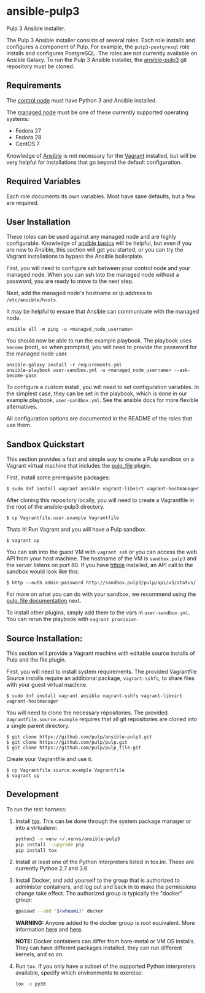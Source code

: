 ansible-pulp3
=============

Pulp 3 Ansible installer.

The Pulp 3 Ansible installer consists of several roles. Each role installs and
configures a component of Pulp. For example, the `pulp3-postgresql` role
installs and configures PostgreSQL. The roles are not currently available on
Ansible Galaxy. To run the Pulp 3 Ansible installer, the
[ansible-pulp3](https://github.com/pulp/ansible-pulp3) git repository must
be cloned.

Requirements
------------

The [control node](https://docs.ansible.com/ansible/2.5/network/getting_started/basic_concepts.html#control-node)
must have Python 3 and Ansible installed.

The [managed node](https://docs.ansible.com/ansible/2.5/network/getting_started/basic_concepts.html#managed-nodes)
must be one of these currently supported operating systems:
* Fedora 27
* Fedora 28
* CentOS 7

Knowledge of [Ansible](https://www.ansible.com/) is not necessary for the
[Vagrant](https://www.vagrantup.com/) installed, but will be very helpful for
installations that go beyond the default configuration.

Required Variables
------------------

Each role documents its own variables. Most have sane defaults, but a few are required.


User Installation
-----------------

These roles can be used against any managed node and are highly configurable.
Knowledge of [ansible basics](https://docs.ansible.com/ansible/2.5/user_guide/intro_getting_started.html)
will be helpful, but even if you are new to Ansible, this section will get you
started, or you can try the Vagrant installations to bypass the Ansible boilerplate.

First, you will need to configure ssh between your control node and your
managed node. When you can ssh into the managed node without a password, you
are ready to move to the next step.

Next, add the managed node's hostname or ip address to `/etc/ansible/hosts`.

It may be helpful to ensure that Ansible can communicate with the managed node.

```
ansible all -m ping -u <managed_node_username>
```

You should now be able to run the example playbook. The playbook uses `become`
(root), so when prompted, you will need to provide the password for the managed
node user.

```
ansible-galaxy install -r requirements.yml
ansible-playbook user-sandbox.yml -u <managed_node_username> --ask-become-pass
```

To configure a custom install, you will need to set configuration variables. In
the simplest case, they can be set in the playbook, which is done in our example
playbook, `user-sandbox.yml`. See the ansible docs for more flexible
alternatives.

All configuration options are documented in the README of the roles that use them.


Sandbox Quickstart
------------------

This section provides a fast and simple way to create a Pulp sandbox on a
Vagrant virtual machine that includes the
[pulp_file](https://github.com/pulp/pulp_file) plugin.

First, install some prerequisite packages:

`$ sudo dnf install vagrant ansible vagrant-libvirt vagrant-hostmanager`

After cloning this repository locally, you will need to create a Vagrantfile in
the root of the ansible-pulp3 directory.

`$ cp Vagrantfile.user.example Vagrantfile`

Thats it! Run Vagrant and you will have a Pulp sandbox.

`$ vagrant up`

You can ssh into the guest VM with `vagrant ssh` or you can access the web API
from your host machine. The hostname of the VM is `sandbox.pulp3` and the server
listens on port 80. If you have [httpie](https://httpie.org/) installed, an API
call to the sandbox would look like this:

`$ http --auth admin:password http://sandbox.pulp3/pulp/api/v3/status/`

For more on what you can do with your sandbox, we recommend using the
[pulp_file documentation](https://github.com/pulp/pulp_file/blob/master/README.rst)
next.

To install other plugins, simply add them to the vars in `user-sandbox.yml`. You
can rerun the playbook with `vagrant provision`.

Source Installation:
--------------------

This section will provide a Vagrant machine with editable source installs of
Pulp and the file plugin.

First, you will need to install system requirements. The provided Vagrantfile
Source installs require an additional package, `vagrant-sshfs`, to share files
with your guest virtual machine.

`$ sudo dnf install vagrant ansible vagrant-sshfs vagrant-libvirt vagrant-hostmanager`

You will need to clone the necessary repositories. The provided
`Vagrantfile.source.example` requires that all git repositories are cloned into
a single parent directory.

```
$ git clone https://github.com/pulp/ansible-pulp3.git
$ git clone https://github.com/pulp/pulp.git
$ git clone https://github.com/pulp/pulp_file.git
```

Create your Vagrantfile and use it.

```
$ cp Vagrantfile.source.example Vagrantfile
$ vagrant up
```

Development
-----------

To run the test harness:

1. Install [tox](https://tox.readthedocs.io/en/latest/). This can be done
   through the system package manager or into a virtualenv:

   ```bash
   python3 -m venv ~/.venvs/ansible-pulp3
   pip install --upgrade pip
   pip install tox
   ```
2. Install at least one of the Python interpreters listed in tox.ini. These are
   currently Python 2.7 and 3.6.
3. Install Docker, and add yourself to the group that is authorized to
   administer containers, and log out and back in to make the permissions change
   take effect. The authorized group is typically the "docker" group:

   ```bash
   gpasswd --add "$(whoami)" docker
   ```

   **WARNING:** Anyone added to the docker group is root equivalent. More
   information [here](https://github.com/docker/docker/issues/9976) and
   [here](https://docs.docker.com/engine/security/security/).

   **NOTE:** Docker containers can differ from bare-metal or VM OS installs.
   They can have different packages installed, they can run different kernels,
   and so on.
4. Run `tox`. If you only have a subset of the supported Python interpreters
   available, specify which environments to exercise:

   ```bash
   tox -e py36
   ```
